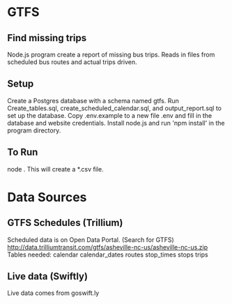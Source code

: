 # GTFS
## Find missing trips
Node.js program create a report of missing bus trips.
Reads in files from scheduled bus routes and actual trips driven.

## Setup
Create a Postgres database with a schema named gtfs.
Run Create_tables.sql, create_scheduled_calendar.sql, and output_report.sql to set up the database.
Copy .env.example to a new file .env and fill in the database and website credentials.
Install node.js and run 'npm install' in the program directory.

## To Run
node .
This will create a *.csv file.

# Data Sources
## GTFS Schedules (Trillium)
Scheduled data is on Open Data Portal. (Search for GTFS) 
http://data.trilliumtransit.com/gtfs/asheville-nc-us/asheville-nc-us.zip
Tables needed:
calendar
calendar_dates
routes
stop_times
stops
trips

## Live data (Swiftly)
Live data comes from goswift.ly
